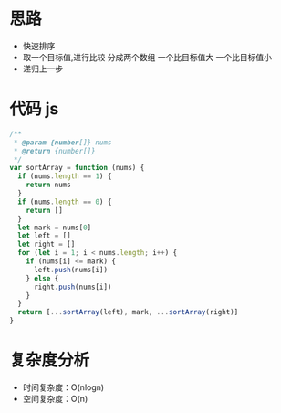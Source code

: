 # 思路

- 快速排序
- 取一个目标值,进行比较 分成两个数组 一个比目标值大 一个比目标值小
- 递归上一步

# 代码 js

```js
/**
 * @param {number[]} nums
 * @return {number[]}
 */
var sortArray = function (nums) {
  if (nums.length == 1) {
    return nums
  }
  if (nums.length == 0) {
    return []
  }
  let mark = nums[0]
  let left = []
  let right = []
  for (let i = 1; i < nums.length; i++) {
    if (nums[i] <= mark) {
      left.push(nums[i])
    } else {
      right.push(nums[i])
    }
  }
  return [...sortArray(left), mark, ...sortArray(right)]
}
```

# 复杂度分析

- 时间复杂度：O(nlogn)
- 空间复杂度：O(n)
